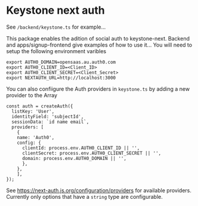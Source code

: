 # Keystone next auth
See `/backend/keystone.ts` for example...

This package enables the adition of social auth to keystone-next.
Backend and apps/signup-frontend give examples of how to use it...
You will need to setup the following environment varibles
```
export AUTH0_DOMAIN=opensaas.au.auth0.com
export AUTH0_CLIENT_ID=<Client_ID>
export AUTH0_CLIENT_SECRET=<Client_Secret>
export NEXTAUTH_URL=http://localhost:3000
```
You can also confiigure the Auth providers in `keystone.ts` by adding a new provider to the Array
```
const auth = createAuth({
  listKey: 'User',
  identityField: 'subjectId',
  sessionData: `id name email`,
  providers: [
    {
    name: 'Auth0',
    config: {
      clientId: process.env.AUTH0_CLIENT_ID || '',
      clientSecret: process.env.AUTH0_CLIENT_SECRET || '',
      domain: process.env.AUTH0_DOMAIN || '',
      },
    },
    ],
});
```
See https://next-auth.js.org/configuration/providers for available providers. Currently only options that have a `string` type are configurable.